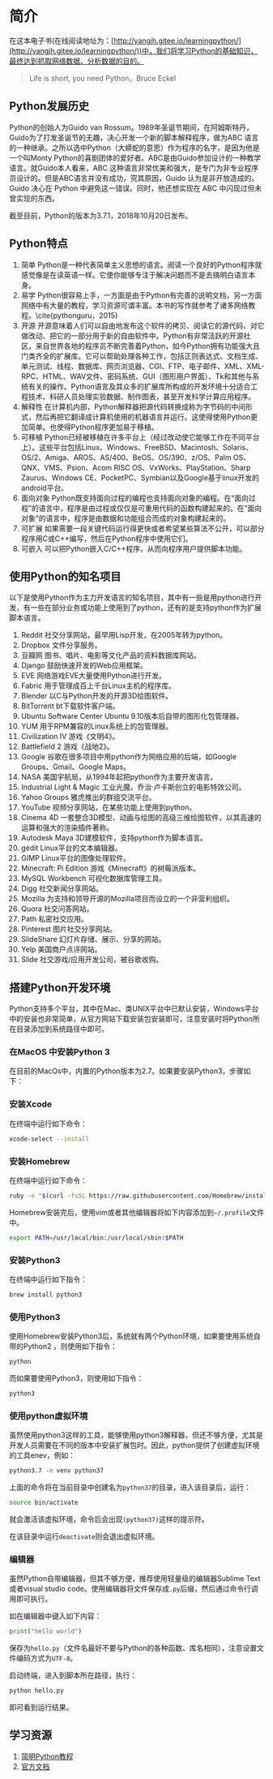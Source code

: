 # 简介

在这本电子书(在线阅读地址为：[http://yangjh.gitee.io/learningpython/](http://yangjh.gitee.io/learningpython/))中，我们将学习Python的基础知识，最终达到抓取网络数据、分析数据的目的。

> Life is short, you need Python。Bruce Eckel

## Python发展历史

Python的创始人为Guido van Rossum。1989年圣诞节期间，在阿姆斯特丹，Guido为了打发圣诞节的无趣，决心开发一个新的脚本解释程序，做为ABC 语言的一种继承。之所以选中Python（大蟒蛇的意思）作为程序的名字，是因为他是一个叫Monty Python的喜剧团体的爱好者。ABC是由Guido参加设计的一种教学语言。就Guido本人看来，ABC 这种语言非常优美和强大，是专门为非专业程序员设计的。但是ABC语言并没有成功，究其原因，Guido 认为是非开放造成的。Guido 决心在 Python 中避免这一错误。同时，他还想实现在 ABC 中闪现过但未曾实现的东西。

截至目前，Python的版本为3.7.1，2018年10月20日发布。

## Python特点

1. 简单 Python是一种代表简单主义思想的语言。阅读一个良好的Python程序就感觉像是在读英语一样。它使你能够专注于解决问题而不是去搞明白语言本身。
2. 易学 Python很容易上手，一方面是由于Python有完善的说明文档，另一方面网络中有大量的教程，学习资源可谓丰富。本书的写作就参考了诸多网络教程。\cite{pythonguru，2015}
3. 开源 开源意味着人们可以自由地发布这个软件的拷贝、阅读它的源代码、对它做改动、把它的一部分用于新的自由软件中。Python有非常活跃的开源社区，来自世界各地的程序员不断完善着Python，如今Python拥有功能强大且门类齐全的扩展库。它可以帮助处理各种工作，包括正则表达式、文档生成、单元测试、线程、数据库、网页浏览器、CGI、FTP、电子邮件、XML、XML-RPC、HTML、WAV文件、密码系统、GUI（图形用户界面）、Tk和其他与系统有关的操作。Python语言及其众多的扩展库所构成的开发环境十分适合工程技术、科研人员处理实验数据、制作图表，甚至开发科学计算应用程序。
4. 解释性 在计算机内部，Python解释器把源代码转换成称为字节码的中间形式，然后再把它翻译成计算机使用的机器语言并运行。这使得使用Python更加简单。也使得Python程序更加易于移植。
5. 可移植 Python已经被移植在许多平台上（经过改动使它能够工作在不同平台上）。这些平台包括Linux、Windows、FreeBSD、Macintosh、Solaris、OS/2、Amiga、AROS、AS/400、BeOS、OS/390、z/OS、Palm OS、QNX、VMS、Psion、Acom RISC OS、VxWorks、PlayStation、Sharp Zaurus、Windows CE、PocketPC、Symbian以及Google基于linux开发的android平台。
6. 面向对象 Python既支持面向过程的编程也支持面向对象的编程。在“面向过程”的语言中，程序是由过程或仅仅是可重用代码的函数构建起来的。在“面向对象”的语言中，程序是由数据和功能组合而成的对象构建起来的。
7. 可扩展 如果需要一段关键代码运行得更快或者希望某些算法不公开，可以部分程序用C或C++编写，然后在Python程序中使用它们。
8. 可嵌入 可以把Python嵌入C/C++程序，从而向程序用户提供脚本功能。

## 使用Python的知名项目

以下是使用Python作为主力开发语言的知名项目，其中有一些是用python进行开发，有一些在部分业务或功能上使用到了python，还有的是支持python作为扩展脚本语言。

1. Reddit 社交分享网站，最早用Lisp开发，在2005年转为python。
1. Dropbox 文件分享服务。
1. 豆瓣网 图书、唱片、电影等文化产品的资料数据库网站。
1. Django 鼓励快速开发的Web应用框架。
1. EVE 网络游戏EVE大量使用Python进行开发。
1. Fabric 用于管理成百上千台Linux主机的程序库。
1. Blender 以C与Python开发的开源3D绘图软件。
1. BitTorrent bt下载软件客户端。
1. Ubuntu Software Center Ubuntu 9.10版本后自带的图形化包管理器。
1. YUM 用于RPM兼容的Linux系统上的包管理器。
1. Civilization IV 游戏《文明4》。
1. Battlefield 2 游戏《战地2》。
1. Google 谷歌在很多项目中用python作为网络应用的后端，如Google Groups、Gmail、Google Maps。
1. NASA 美国宇航局，从1994年起把python作为主要开发语言。
1. Industrial Light \& Magic 工业光魔，乔治·卢卡斯创立的电影特效公司。
1. Yahoo Groups 雅虎推出的群组交流平台。
1. YouTube 视频分享网站，在某些功能上使用到python。
1. Cinema 4D 一套整合3D模型、动画与绘图的高级三维绘图软件，以其高速的运算和强大的渲染插件著称。
1. Autodesk Maya 3D建模软件，支持python作为脚本语言。
1. gedit Linux平台的文本编辑器。
1. GIMP Linux平台的图像处理软件。
1. Minecraft: Pi Edition 游戏《Minecraft》的树莓派版本。
1. MySQL Workbench 可视化数据库管理工具。
1. Digg 社交新闻分享网站。
1. Mozilla 为支持和领导开源的Mozilla项目而设立的一个非营利组织。
1. Quora 社交问答网站。
1. Path 私密社交应用。
1. Pinterest 图片社交分享网站。
1. SlideShare 幻灯片存储、展示、分享的网站。
1. Yelp 美国商户点评网站。
1. Slide 社交游戏/应用开发公司，被谷歌收购。

## 搭建Python开发环境

Python支持多个平台，其中在Mac、类UNIX平台中已默认安装，Windows平台中的安装也非常简单，从官方网站下载安装包安装即可，注意安装时将Python所在目录添加到系统路径中即可。

### 在MacOS 中安装Python 3

在目前的MacOs中，内置的Python版本为2.7。如果要安装Python3，步骤如下：

### 安装Xcode

在终端中运行如下命令：

```bash
xcode-select --install
```

### 安装Homebrew

在终端中运行如下命令：

```bash
ruby -e "$(curl -fsSL https://raw.githubusercontent.com/Homebrew/install/master/install)"
```

Homebrew安装完后，使用vim或者其他编辑器将如下内容添加到`~/.profile`文件中。

```bash
export PATH=/usr/local/bin:/usr/local/sbin:$PATH
```

### 安装Python3

在终端中运行如下指令：

```bash
brew install python3
```

### 使用Python3

使用Homebrew安装Python3后，系统就有两个Python环境，如果要使用系统自带的Python2
，则使用如下指令：

```bash
python
```

而如果要使用Python3，则使用如下指令：

```bash
python3
```

### 使用python虚拟环境

虽然使用python3这样的工具，能够使用python3解释器，但还不够方便，尤其是开发人员需要在不同的版本中安装扩展包时。因此，python提供了创建虚拟环境的工具enev，例如：

```bash
python3.7 -m venv python37
```

上面的命令将在当前目录中创建名为`python37`的目录，进入该目录后，运行：

```bash
source bin/activate
```

就会激活该虚拟环境，命令后会出现`(python37)`这样的提示符。

在该目录中运行`deactivate`则会退出虚拟环境。

### 编辑器

虽然Python自带编辑器，但其不够方便，推荐使用轻量级的编辑器Sublime Text或者visual studio code。使用编辑器将文件保存成`.py`后缀，然后通过命令行调用即可执行。

如在编辑器中键入如下内容：

```python
print("hello world")
```

保存为`hello.py`（文件名最好不要与Python的各种函数、库名相同），注意设置文件编码方式为`UTF-8`。

启动终端，进入到脚本所在路径，执行：

```bash
python hello.py
```

即可看到运行结果。

## 学习资源

1. [简明Python教程](https://bop.molun.net/)
1. [官方文档](https://www.python.org/doc/)
